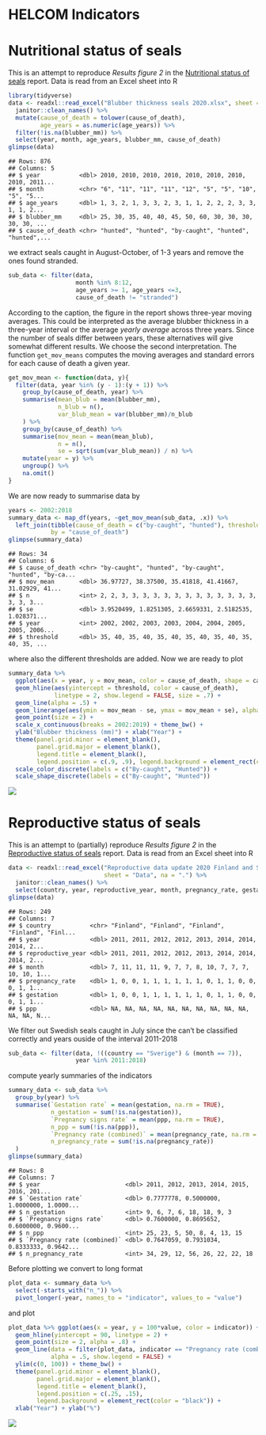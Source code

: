 HELCOM Indicators
================

# Nutritional status of seals

This is an attempt to reproduce *Results figure 2* in the [Nutritional
status of
seals](https://www.helcom.fi/wp-content/uploads/2019/08/Nutritional-status-of-seals-HELCOM-core-indicator-2018.pdf)
report. Data is read from an Excel sheet into R

``` r
library(tidyverse)
data <- readxl::read_excel("Blubber thickness seals 2020.xlsx", sheet = "Data") %>% 
  janitor::clean_names() %>% 
  mutate(cause_of_death = tolower(cause_of_death),
         age_years = as.numeric(age_years)) %>% 
  filter(!is.na(blubber_mm)) %>% 
  select(year, month, age_years, blubber_mm, cause_of_death)
glimpse(data)
```

    ## Rows: 876
    ## Columns: 5
    ## $ year           <dbl> 2010, 2010, 2010, 2010, 2010, 2010, 2010, 2010, 2011...
    ## $ month          <chr> "6", "11", "11", "11", "12", "5", "5", "10", "5", "5...
    ## $ age_years      <dbl> 1, 3, 2, 1, 3, 3, 2, 3, 1, 1, 2, 2, 2, 3, 3, 1, 1, 2...
    ## $ blubber_mm     <dbl> 25, 30, 35, 40, 40, 45, 50, 60, 30, 30, 30, 30, 30, ...
    ## $ cause_of_death <chr> "hunted", "hunted", "by-caught", "hunted", "hunted",...

we extract seals caught in August-October, of 1-3 years and remove the
ones found stranded.

``` r
sub_data <- filter(data,
                   month %in% 8:12,
                   age_years >= 1, age_years <=3,
                   cause_of_death != "stranded")
```

According to the caption, the figure in the report shows three-year
moving averages. This could be interpreted as the average blubber
thickness in a three-year interval or the average *yearly average*
across three years. Since the number of seals differ between years,
these alternatives will give somewhat different results. We choose the
second interpretation. The function `get_mov_means` computes the moving
averages and standard errors for each cause of death a given year.

``` r
get_mov_mean <- function(data, y){
  filter(data, year %in% (y - 1):(y + 1)) %>% 
    group_by(cause_of_death, year) %>% 
    summarise(mean_blub = mean(blubber_mm),
              n_blub = n(),
              var_blub_mean = var(blubber_mm)/n_blub
    ) %>% 
    group_by(cause_of_death) %>% 
    summarise(mov_mean = mean(mean_blub),
              n = n(),
              se = sqrt(sum(var_blub_mean)) / n) %>% 
    mutate(year = y) %>% 
    ungroup() %>% 
    na.omit()
}
```

We are now ready to summarise data by

``` r
years <- 2002:2018
summary_data <- map_df(years, ~get_mov_mean(sub_data, .x)) %>% 
  left_join(tibble(cause_of_death = c("by-caught", "hunted"), threshold = c(35, 40)),
            by = "cause_of_death")
glimpse(summary_data)
```

    ## Rows: 34
    ## Columns: 6
    ## $ cause_of_death <chr> "by-caught", "hunted", "by-caught", "hunted", "by-ca...
    ## $ mov_mean       <dbl> 36.97727, 38.37500, 35.41818, 41.41667, 31.02929, 41...
    ## $ n              <int> 2, 2, 3, 3, 3, 3, 3, 3, 3, 3, 3, 3, 3, 3, 3, 3, 3, 3...
    ## $ se             <dbl> 3.9520499, 1.8251305, 2.6659331, 2.5182535, 1.028371...
    ## $ year           <int> 2002, 2002, 2003, 2003, 2004, 2004, 2005, 2005, 2006...
    ## $ threshold      <dbl> 35, 40, 35, 40, 35, 40, 35, 40, 35, 40, 35, 40, 35, ...

where also the different thresholds are added. Now we are ready to plot

``` r
summary_data %>% 
  ggplot(aes(x = year, y = mov_mean, color = cause_of_death, shape = cause_of_death)) +
  geom_hline(aes(yintercept = threshold, color = cause_of_death), 
             linetype = 2, show.legend = FALSE, size = .7) +
  geom_line(alpha = .5) +
  geom_linerange(aes(ymin = mov_mean - se, ymax = mov_mean + se), alpha = .5)+
  geom_point(size = 2) +
  scale_x_continuous(breaks = 2002:2019) + theme_bw() +
  ylab("Blubber thickness (mm)") + xlab("Year") + 
  theme(panel.grid.minor = element_blank(), 
        panel.grid.major = element_blank(), 
        legend.title = element_blank(),
        legend.position = c(.9, .9), legend.background = element_rect(color = "black")) +
  scale_color_discrete(labels = c("By-caught", "Hunted")) +
  scale_shape_discrete(labels = c("By-caught", "Hunted"))
```

![](README_files/figure-gfm/unnamed-chunk-5-1.png)<!-- -->

# Reproductive status of seals

This is an attempt to (partially) reproduce *Results figure 2* in the
[Reproductive status of
seals](https://www.helcom.fi/wp-content/uploads/2019/08/Reproductive-status-of-seals-HELCOM-core-indicator-2018.pdf)
report. Data is read from an Excel sheet into R

``` r
data <- readxl::read_excel("Reproductive data update 2020 Finland and Sweden.xlsx", 
                           sheet = "Data", na = ".") %>% 
  janitor::clean_names() %>% 
  select(country, year, reproductive_year, month, pregnancy_rate, gestation, ppp)
glimpse(data)
```

    ## Rows: 249
    ## Columns: 7
    ## $ country           <chr> "Finland", "Finland", "Finland", "Finland", "Finl...
    ## $ year              <dbl> 2011, 2011, 2012, 2012, 2013, 2014, 2014, 2014, 2...
    ## $ reproductive_year <dbl> 2011, 2011, 2012, 2012, 2013, 2014, 2014, 2014, 2...
    ## $ month             <dbl> 7, 11, 11, 11, 9, 7, 7, 8, 10, 7, 7, 7, 10, 10, 1...
    ## $ pregnancy_rate    <dbl> 1, 0, 0, 1, 1, 1, 1, 1, 1, 0, 1, 1, 0, 0, 0, 1, 1...
    ## $ gestation         <dbl> 1, 0, 0, 1, 1, 1, 1, 1, 1, 0, 1, 1, 0, 0, 0, 1, 1...
    ## $ ppp               <dbl> NA, NA, NA, NA, NA, NA, NA, NA, NA, NA, NA, NA, N...

We filter out Swedish seals caught in July since the can’t be classified
correctly and years ouside of the interval 2011-2018

``` r
sub_data <- filter(data, !((country == "Sverige") & (month == 7)),
                   year %in% 2011:2018)
```

compute yearly summaries of the indicators

``` r
summary_data <- sub_data %>% 
  group_by(year) %>%
  summarise(`Gestation rate` = mean(gestation, na.rm = TRUE),
            n_gestation = sum(!is.na(gestation)),
            `Pregnancy signs rate` = mean(ppp, na.rm = TRUE),
            n_ppp = sum(!is.na(ppp)),
            `Pregnancy rate (combined)` = mean(pregnancy_rate, na.rm = TRUE),
            n_pregnancy_rate = sum(!is.na(pregnancy_rate))
  )
glimpse(summary_data)
```

    ## Rows: 8
    ## Columns: 7
    ## $ year                        <dbl> 2011, 2012, 2013, 2014, 2015, 2016, 201...
    ## $ `Gestation rate`            <dbl> 0.7777778, 0.5000000, 1.0000000, 1.0000...
    ## $ n_gestation                 <int> 9, 6, 7, 6, 18, 18, 9, 3
    ## $ `Pregnancy signs rate`      <dbl> 0.7600000, 0.8695652, 0.6000000, 0.9600...
    ## $ n_ppp                       <int> 25, 23, 5, 50, 8, 4, 13, 15
    ## $ `Pregnancy rate (combined)` <dbl> 0.7647059, 0.7931034, 0.8333333, 0.9642...
    ## $ n_pregnancy_rate            <int> 34, 29, 12, 56, 26, 22, 22, 18

Before plotting we convert to long format

``` r
plot_data <- summary_data %>% 
  select(-starts_with("n_")) %>% 
  pivot_longer(-year, names_to = "indicator", values_to = "value")
```

and plot

``` r
plot_data %>% ggplot(aes(x = year, y = 100*value, color = indicator)) + 
  geom_hline(yintercept = 90, linetype = 2) +
  geom_point(size = 2, alpha = .8) + 
  geom_line(data = filter(plot_data, indicator == "Pregnancy rate (combined)"), 
            alpha = .5, show.legend = FALSE) +
  ylim(c(0, 100)) + theme_bw() +
  theme(panel.grid.minor = element_blank(), 
        panel.grid.major = element_blank(), 
        legend.title = element_blank(),
        legend.position = c(.25, .15), 
        legend.background = element_rect(color = "black")) +
  xlab("Year") + ylab("%")
```

![](README_files/figure-gfm/unnamed-chunk-10-1.png)<!-- -->
